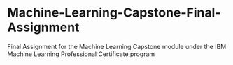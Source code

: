 # Machine-Learning-Capstone-Final-Assignment
Final Assignment for the Machine Learning Capstone module under the IBM Machine Learning Professional Certificate program
